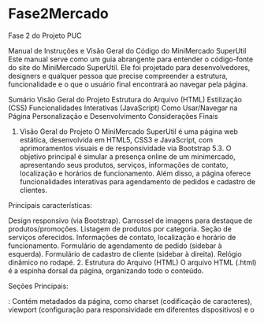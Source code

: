# Fase2Mercado
Fase 2 do Projeto PUC

Manual de Instruções e Visão Geral do Código do MiniMercado SuperUtil
Este manual serve como um guia abrangente para entender o código-fonte do site do MiniMercado SuperUtil. Ele foi projetado para desenvolvedores, designers e qualquer pessoa que precise compreender a estrutura, funcionalidade e o que o usuário final encontrará ao navegar pela página.

Sumário
Visão Geral do Projeto
Estrutura do Arquivo (HTML)
Estilização (CSS)
Funcionalidades Interativas (JavaScript)
Como Usar/Navegar na Página
Personalização e Desenvolvimento
Considerações Finais
1. Visão Geral do Projeto
O MiniMercado SuperUtil é uma página web estática, desenvolvida em HTML5, CSS3 e JavaScript, com aprimoramentos visuais e de responsividade via Bootstrap 5.3. O objetivo principal é simular a presença online de um minimercado, apresentando seus produtos, serviços, informações de contato, localização e horários de funcionamento. Além disso, a página oferece funcionalidades interativas para agendamento de pedidos e cadastro de clientes.

Principais características:

Design responsivo (via Bootstrap).
Carrossel de imagens para destaque de produtos/promoções.
Listagem de produtos por categoria.
Seção de serviços oferecidos.
Informações de contato, localização e horário de funcionamento.
Formulário de agendamento de pedido (sidebar à esquerda).
Formulário de cadastro de cliente (sidebar à direita).
Relógio dinâmico no rodapé.
2. Estrutura do Arquivo (HTML)
O arquivo HTML (.html) é a espinha dorsal da página, organizando todo o conteúdo.

Seções Principais:
<head>: Contém metadados da página, como charset (codificação de caracteres), viewport (configuração para responsividade em diferentes dispositivos) e o <title> da página ("MiniMercado SuperUtil"). É aqui que os links para o Bootstrap CSS e o arquivo de estilos personalizado (<style>) são importados, garantindo que a página tenha a aparência desejada.
<header>: A barra superior do site, contendo o título principal <h1>MiniMercado SuperUtil</h1> e uma barra de navegação (<nav>) com links âncora para as principais seções da página (Produtos, Serviços, Contato, Localização).
Carrossel (#carouselExample): Uma galeria de imagens rotativas na parte superior da página, criada com componentes do Bootstrap para apresentar destaques visuais do minimercado.
Conteúdo Principal (.main-content-wrapper): Este é o container principal que organiza o layout de três colunas, utilizando Flexbox para:
Sidebar Esquerda (.sidebar-left): Dedicada ao formulário de Agendamento de Pedido.
Conteúdo Central (.container): Contém as seções de:
Produtos (#produtos): Organizados por categorias (Arroz, Feijão, Macarrão), cada produto com imagem, nome, preço e um botão "Comprar" (atualmente apenas visual).
Serviços (#servicos): Detalhes sobre "TeleEntrega" e "Montagem de Cesta Básica".
Contato (#contato): Informações de telefone e e-mail.
Localização (#localizacao): Endereço físico.
Horário de Funcionamento: Informações sobre os horários de abertura.
Formas de Pagamento: Lista das opções de pagamento aceitas.
Sidebar Direita (.sidebar-right): Dedicada ao formulário de Cadastro de Cliente.
<footer>: O rodapé da página, incluindo informações de direitos autorais, o desenvolvedor, links de navegação repetidos e o relógio dinâmico.
3. Estilização (CSS)
O CSS é responsável por toda a aparência visual da página, desde as cores e fontes até o layout e a responsividade.

Recursos Utilizados:
Importação de Fontes: Utiliza a fonte 'Poppins' do Google Fonts para um visual moderno e limpo.
Reset Básico: * { margin: 0; padding: 0; box-sizing: border-box; } garante que todos os elementos comecem com margens e preenchimentos zerados, facilitando o controle do layout.
body: Define a fonte padrão, um gradiente de fundo suave e cores de texto gerais.
header: Estiliza o cabeçalho com fundo escuro (#790000), texto branco e um layout flexível para alinhar o título e a navegação.
nav a: Estilos para os links de navegação, incluindo efeitos de hover para sublinhado.
main-content-wrapper: O elemento chave para o layout de três colunas. Usa display: flex para organizar as sidebars e o conteúdo central lado a lado, com justify-content: space-between para espaçamento automático.
max-width: 1400px: Define a largura máxima do conteúdo principal, centralizando-o na página.
.container: Estiliza a área de conteúdo central com fundo branco, cantos arredondados, sombra e padding interno.
h2, h3: Cores e tamanhos de fonte específicos para os títulos das seções.
.produto, .servico: Estilos para os blocos de produtos e serviços, incluindo fundo branco, sombras, cantos arredondados e layout flexível para alinhar imagens e informações.
button: Estilização genérica para todos os botões, com gradiente de fundo, cantos arredondados e efeitos de hover para transição suave e um pequeno "levante".
footer: Estiliza o rodapé com um fundo claro, texto centralizado e links.
carousel img: Garante que as imagens do carrossel tenham uma altura máxima e preencham o espaço de forma adequada.
Sidebars (.sidebar-left, .sidebar-right):
width: 380px: Define a largura específica das sidebars para que tenham mais espaço.
background-color: white, border-radius, box-shadow: Estilos para o visual e posicionamento das sidebars.
margin-right / margin-left: Adicionam espaçamento entre as sidebars e o conteúdo central.
form-group: Uma classe CSS crucial para agrupar rótulos e inputs, adicionando um espaçamento vertical consistente entre os campos do formulário.
label dentro de form-group: Agora, os rótulos são display: block por padrão, garantindo que cada um fique em sua própria linha e que haja um pequeno margin-bottom para separá-lo do seu input.
input, select, textarea dentro das sidebars: Mantêm width: 100% para preencher o espaço disponível dentro do form-group e têm estilos de padding, borda e border-radius.
input[type="radio"], input[type="checkbox"] e seus respectivos labels: Estilos específicos para que se alinhem horizontalmente, com os labels adjacentes aos seus inputs.
.relogio: Estilo para o texto do relógio no rodapé.
4. Funcionalidades Interativas (JavaScript)
O JavaScript adiciona dinamismo e interatividade à página.

Principais Funções:
Agendamento de Pedido (#formAgendamento):
Ao submeter o formulário de agendamento, o script captura os valores selecionados (tipo de serviço, data e hora).
Um alert() exibe uma mensagem de confirmação com os dados do agendamento.
O formulário é resetado após a submissão.
Atualização do Relógio (#relogio):
A função atualizarRelogio() obtém a hora atual do sistema.
Formata a hora para exibir horas, minutos e segundos (HH:MM:SS).
Atualiza o textContent do elemento com id="relogio" no rodapé a cada segundo usando setInterval(atualizarRelogio, 1000).
Cadastro de Cliente (#formCadastro):
Ao submeter o formulário de cadastro, um alert() simples exibe uma mensagem de "Cadastro realizado com sucesso!".
O formulário é resetado após a submissão.
5. Como Usar/Navegar na Página
Ao acessar a página do MiniMercado SuperUtil, o usuário encontrará:

No topo: O título do minimercado e uma barra de navegação com links para as principais seções da página.
Abaixo do cabeçalho: Um carrossel de imagens que exibe fotos relacionadas a produtos e ao ambiente do mercado.
No centro da tela:
À esquerda, a "Aba de Agendamento de Pedido" onde é possível selecionar um serviço (retirada ou tele-entrega), data e horário para agendar um pedido.
No meio, o "Conteúdo Principal" com:
"Produtos por Categoria": Apresenta Arroz, Feijão e Macarrão com imagens, nomes, preços e botões "Comprar" (funcionalidade de compra não implementada nesta versão).
"Serviços Oferecidos": Detalha a "TeleEntrega" e a "Montagem de Cesta Básica".
"Contato": Telefone e e-mail para contato.
"Localização": O endereço físico do minimercado.
"Horário de Funcionamento" e "Formas de Pagamento".
À direita, a "Aba de Cadastro de Cliente" onde novos clientes podem preencher seus dados como nome, endereço, CPF, sexo, telefone, e-mail, idade e preferências, além de um campo para observações.
No rodapé: Informações de direitos autorais, o desenvolvedor, links de navegação e um relógio em tempo real mostrando o horário atual.
Interações do Usuário:
Navegação: Clicar nos links do cabeçalho ou rodapé levará o usuário para a seção correspondente na página.
Carrossel: Os botões de navegação "Anterior" e "Próximo" permitem controlar a visualização das imagens.
Formulário de Agendamento: Preencher os campos e clicar em "Agendar" exibirá um pop-up de confirmação.
Formulário de Cadastro: Preencher os campos e clicar em "Cadastrar" exibirá um pop-up de confirmação.
6. Personalização e Desenvolvimento
Este código é um ponto de partida. Sinta-se à vontade para personalizá-lo e expandi-lo!

Para Desenvolvedores:
HTML: Adicione novas seções, produtos, serviços ou refine a estrutura existente. Lembre-se de manter a semântica do HTML.
CSS: Modifique cores, fontes, espaçamentos, layouts e efeitos para alterar a identidade visual. As classes CSS estão bem definidas para facilitar a estilização.
Sidebars: Para ajustar a largura das sidebars, modifique o valor de width nas classes .sidebar-left e .sidebar-right.
Alinhamento de Formulários: As classes .form-group e as regras CSS para label, input[type="radio"], input[type="checkbox"] são cruciais para a organização dos formulários. Ao adicionar novos campos, utilize a estrutura div.form-group para manter o alinhamento.
JavaScript:
Validação de Formulários: Implemente validações mais robustas para os campos dos formulários (ex: verificar formato de e-mail/CPF, datas futuras, etc.) antes de exibir os alerts.
Integração Backend: Atualmente, os formulários apenas exibem mensagens. Para torná-los funcionais (ex: salvar agendamentos em um banco de dados, enviar e-mails de cadastro), será necessário integrar com uma linguagem de backend (Node.js, Python, PHP, etc.) e APIs.
Interatividade: Adicione mais funcionalidades interativas, como um carrinho de compras para os produtos, filtros ou busca.
Imagens: Substitua as imagens do carrossel e dos produtos/serviços pelas suas próprias para personalizar o visual.
7. Considerações Finais
Este projeto serve como uma demonstração de como construir uma página web responsiva e interativa usando HTML, CSS e JavaScript, com o auxílio do Bootstrap. É um excelente ponto de partida para quem busca criar uma presença online simples e eficaz para um pequeno negócio.

